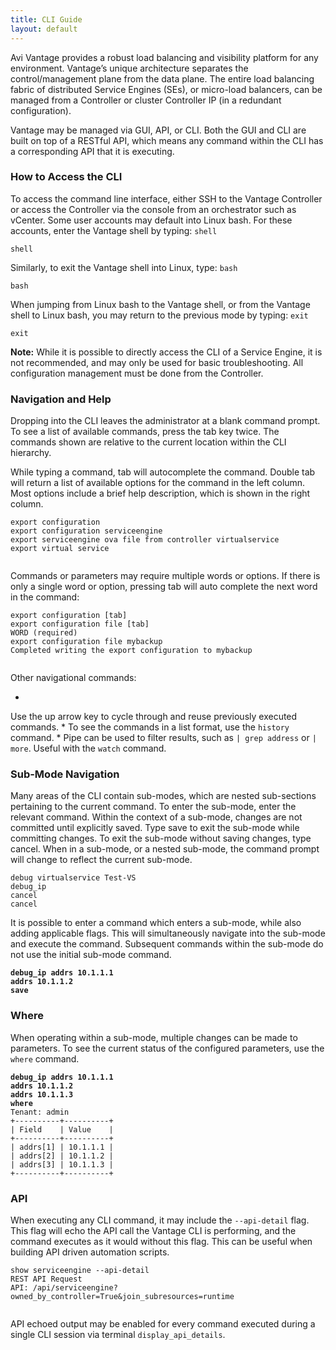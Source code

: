 ```yaml
---
title: CLI Guide
layout: default
---
```

Avi Vantage provides a robust load balancing and visibility platform for any environment. Vantage’s unique architecture separates the control/management plane from the data plane. The entire load balancing fabric of distributed Service Engines (SEs), or micro-load balancers, can be managed from a Controller or cluster Controller IP (in a redundant configuration).

Vantage may be managed via GUI, API, or CLI. Both the GUI and CLI are built on top of a RESTful API, which means any command within the CLI has a corresponding API that it is executing.

### How to Access the CLI

To access the command line interface, either SSH to the Vantage Controller or access the Controller via the console from an orchestrator such as vCenter. Some user accounts may default into Linux bash. For these accounts, enter the Vantage shell by typing: <code>shell</code>
<pre crayon="false" class="command-line language-bash" data-prompt="username@avi:~$"><code>shell</code></pre>

Similarly, to exit the Vantage shell into Linux, type: <code>bash</code>

<pre crayon="false" class="command-line language-bash" data-prompt=":&nbsp;>"><code>bash</code></pre>

When jumping from Linux bash to the Vantage shell, or from the Vantage shell to Linux bash, you may return to the previous mode by typing: <code>exit</code>

<pre crayon="false" class="command-line language-bash" data-prompt="username@avi:~$"><code>exit</code></pre> 
**Note:** While it is possible to directly access the CLI of a Service Engine, it is not recommended, and may only be used for basic troubleshooting. All configuration management must be done from the Controller.

### Navigation and Help

Dropping into the CLI leaves the administrator at a blank command prompt. To see a list of available commands, press the tab key twice. The commands shown are relative to the current location within the CLI hierarchy.

While typing a command, tab will autocomplete the command. Double tab will return a list of available options for the command in the left column. Most options include a brief help description, which is shown in the right column.
<pre crayon="false" class="command-line language-bash" data-prompt=":&nbsp;>"><code>export configuration
export configuration serviceengine
export serviceengine ova file from controller virtualservice
export virtual service &nbsp; &nbsp;
&nbsp;</code></pre>

Commands or parameters may require multiple words or options. If there is only a single word or option, pressing tab will auto complete the next word in the command:

<pre crayon="false" class="command-line language-bash" data-prompt=":&nbsp;>" data-output="3,5"><code>export configuration [tab]
export configuration file [tab]
WORD (required)
export configuration file mybackup
Completed writing the export configuration to mybackup &nbsp; &nbsp;
&nbsp;</code></pre>

Other navigational commands:

* 
Use the up arrow key to cycle through and reuse previously executed commands.
* 
To see the commands in a list format, use the <code>history</code> command.
* 
Pipe can be used to filter results, such as <code>| grep address</code> or <code>| more</code>. Useful with the <code>watch</code> command.

### Sub-Mode Navigation

Many areas of the CLI contain sub-modes, which are nested sub-sections pertaining to the current command. To enter the sub-mode, enter the relevant command. Within the context of a sub-mode, changes are not committed until explicitly saved. Type save to exit the sub-mode while committing changes. To exit the sub-mode without saving changes, type cancel. When in a sub-mode, or a nested sub-mode, the command prompt will change to reflect the current sub-mode.
<pre crayon="false" class="command-line language-bash" data-prompt="2,4|debugvertualservice>;3|debugvirtualservice:debug_ip>"><code>debug virtualservice Test-VS
debug_ip
cancel
cancel</code></pre>

It is possible to enter a command which enters a sub-mode, while also adding applicable flags. This will simultaneously navigate into the sub-mode and execute the command. Subsequent commands within the sub-mode do not use the initial sub-mode command.

<pre crayon="false" class="command-line language-bash" data-prompt="1,4|debugvirtualservice> ;2-3|debugvirtualservice:debug_ip> "><code><strong>debug_ip addrs 10.1.1.1</strong>
<strong>addrs 10.1.1.2</strong>
<strong>save</strong></code></pre>

### Where

When operating within a sub-mode, multiple changes can be made to parameters. To see the current status of the configured parameters, use the <code>where</code> command.
<pre crayon="false" class="command-line language-bash" data-prompt="1|debugvirtualservice> ;2-4,13|debugvirtualservice:debug_ip> " data-output="5-12"><code><strong>debug_ip addrs 10.1.1.1</strong>
<strong>addrs 10.1.1.2</strong>
<strong>addrs 10.1.1.3</strong>
<strong>where</strong>
Tenant: admin
+----------+----------+
| Field    | Value    |
+----------+----------+
| addrs[1] | 10.1.1.1 |
| addrs[2] | 10.1.1.2 |
| addrs[3] | 10.1.1.3 |
+----------+----------+</code></pre>

### API

When executing any CLI command, it may include the <code>--api-detail</code> flag. This flag will echo the API call the Vantage CLI is performing, and the command executes as it would without this flag. This can be useful when building API driven automation scripts.
<pre crayon="false" class="command-line language-bash" data-prompt=":&nbsp;>" data-output="2-99"><code>show serviceengine --api-detail
REST API Request
API: /api/serviceengine?owned_by_controller=True&amp;join_subresources=runtime
&nbsp;</code></pre>

API echoed output may be enabled for every command executed during a single CLI session via terminal <code>display_api_details</code>.